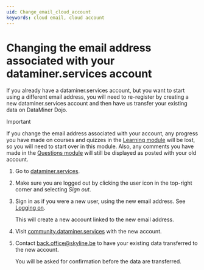 ```yaml
---
uid: Change_email_cloud_account
keywords: cloud email, cloud account
---
```


# Changing the email address associated with your dataminer.services account

If you already have a dataminer.services account, but you want to start using a different email address, you will need to re-register by creating a new dataminer.services account and then have us transfer your existing data on DataMiner Dojo.

> [!IMPORTANT]
> If you change the email address associated with your account, any progress you have made on courses and quizzes in the [Learning module](https://community.dataminer.services/learning/) will be lost, so you will need to start over in this module. Also, any comments you have made in the [Questions module](https://community.dataminer.services/questions/) will still be displayed as posted with your old account.

1. Go to [dataminer.services](https://dataminer.services/).

1. Make sure you are logged out by clicking the user icon in the top-right corner and selecting *Sign out*.

1. Sign in as if you were a new user, using the new email address. See [Logging on](xref:Logging_on_to_dataminer_services#logging-on).

   This will create a new account linked to the new email address.

1. Visit [community.dataminer.services](https://community.dataminer.services/) with the new account.

1. Contact [back.office@skyline.be](mailto:back.office@skyline.be?subject=Request%20to%20transfer%20my%20DataMiner%20Dojo%20data&body=Hi%2C%0D%0A%0D%0AI%20would%20like%20to%20transfer%20my%20DataMiner%20Dojo%20data.%0D%0AThe%20accounts%20involved%20are%20listed%20below%3A%0D%0A%0D%0AFrom%3A%0D%0A%3Cfill%20in%20email%20address%3E%0D%0A%0D%0ATo%20(new%20account)%3A%0D%0A%3Cfill%20in%20email%20address%3E%0D%0A) to have your existing data transferred to the new account.

   You will be asked for confirmation before the data are transferred.
